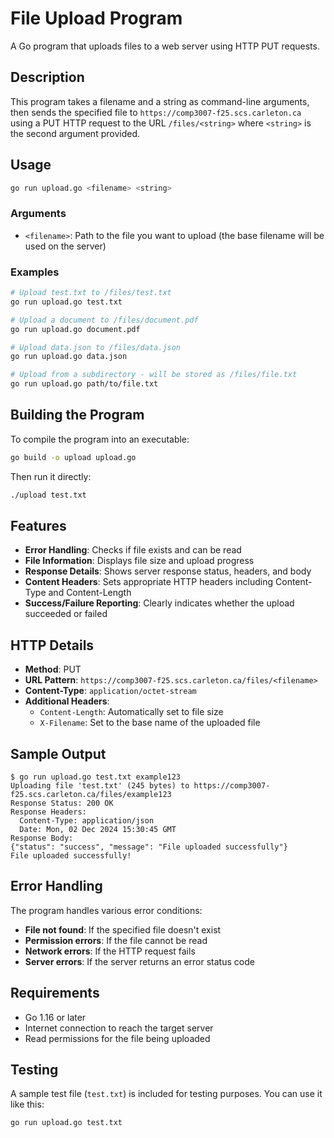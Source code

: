 # File Upload Program

A Go program that uploads files to a web server using HTTP PUT requests.

## Description

This program takes a filename and a string as command-line arguments, then sends the specified file to `https://comp3007-f25.scs.carleton.ca` using a PUT HTTP request to the URL `/files/<string>` where `<string>` is the second argument provided.

## Usage

```bash
go run upload.go <filename> <string>
```

### Arguments

- `<filename>`: Path to the file you want to upload (the base filename will be used on the server)

### Examples

```bash
# Upload test.txt to /files/test.txt
go run upload.go test.txt

# Upload a document to /files/document.pdf
go run upload.go document.pdf

# Upload data.json to /files/data.json
go run upload.go data.json

# Upload from a subdirectory - will be stored as /files/file.txt
go run upload.go path/to/file.txt
```

## Building the Program

To compile the program into an executable:

```bash
go build -o upload upload.go
```

Then run it directly:

```bash
./upload test.txt
```

## Features

- **Error Handling**: Checks if file exists and can be read
- **File Information**: Displays file size and upload progress
- **Response Details**: Shows server response status, headers, and body
- **Content Headers**: Sets appropriate HTTP headers including Content-Type and Content-Length
- **Success/Failure Reporting**: Clearly indicates whether the upload succeeded or failed

## HTTP Details

- **Method**: PUT
- **URL Pattern**: `https://comp3007-f25.scs.carleton.ca/files/<filename>`
- **Content-Type**: `application/octet-stream`
- **Additional Headers**:
  - `Content-Length`: Automatically set to file size
  - `X-Filename`: Set to the base name of the uploaded file

## Sample Output

```
$ go run upload.go test.txt example123
Uploading file 'test.txt' (245 bytes) to https://comp3007-f25.scs.carleton.ca/files/example123
Response Status: 200 OK
Response Headers:
  Content-Type: application/json
  Date: Mon, 02 Dec 2024 15:30:45 GMT
Response Body:
{"status": "success", "message": "File uploaded successfully"}
File uploaded successfully!
```

## Error Handling

The program handles various error conditions:

- **File not found**: If the specified file doesn't exist
- **Permission errors**: If the file cannot be read
- **Network errors**: If the HTTP request fails
- **Server errors**: If the server returns an error status code

## Requirements

- Go 1.16 or later
- Internet connection to reach the target server
- Read permissions for the file being uploaded

## Testing

A sample test file (`test.txt`) is included for testing purposes. You can use it like this:

```bash
go run upload.go test.txt
```
